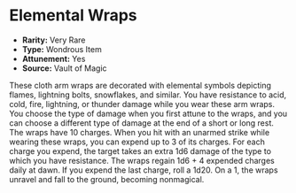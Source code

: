 # Elemental Wraps

- **Rarity:** Very Rare
- **Type:** Wondrous Item
- **Attunement:** Yes
- **Source:** Vault of Magic

These cloth arm wraps are decorated with elemental symbols depicting flames, lightning bolts, snowflakes, and similar. You have resistance to acid, cold, fire, lightning, or thunder damage while you wear these arm wraps. You choose the type of damage when you first attune to the wraps, and you can choose a different type of damage at the end of a short or long rest. The wraps have 10 charges. When you hit with an unarmed strike while wearing these wraps, you can expend up to 3 of its charges. For each charge you expend, the target takes an extra 1d6 damage of the type to which you have resistance. The wraps regain 1d6 + 4 expended charges daily at dawn. If you expend the last charge, roll a 1d20. On a 1, the wraps unravel and fall to the ground, becoming nonmagical.
